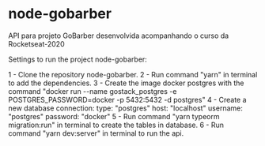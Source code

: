 # node-gobarber
API para projeto GoBarber desenvolvida acompanhando o curso da Rocketseat-2020


Settings to run the project node-gobarber:

1 - Clone the repository node-gobarber.
2 - Run command "yarn" in terminal to add the dependencies.
3 - Create the image docker postgres with the command "docker run --name gostack_postgres -e POSTGRES_PASSWORD=docker -p 5432:5432 -d postgres"
4 - Create a new database connection:
  type: "postgres"
  host: "localhost"
  username: "postgres"
  password: "docker"
5 - Run command "yarn typeorm migration:run" in terminal to create the tables in database.
6 - Run command "yarn dev:server" in terminal to run the api.
